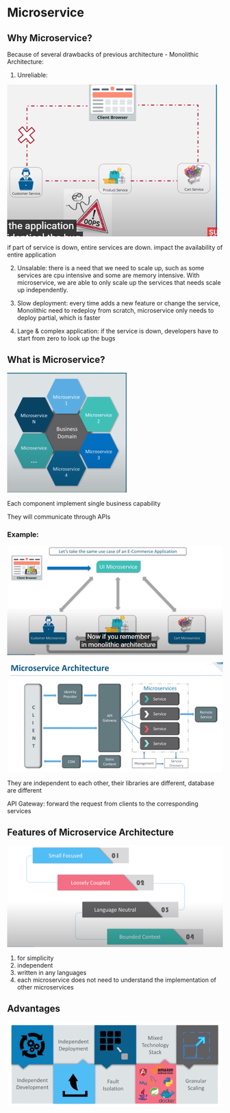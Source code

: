 # Microservice

## Why Microservice?

Because of several drawbacks of previous architecture - Monolithic Architecture:

1. Unreliable: 

![](.gitbook/assets/image%20%284%29.png)

if part of service is down, entire services are down. impact the availability of entire application

2. Unsalable: there is a need that we need to scale up, such as some services are cpu intensive and some are memory intensive. With microservice, we are able to only scale up the services that needs scale up independently. 

3. Slow deployment: every time adds a new feature or change the service, Monolithic need to redeploy from scratch, microservice only needs to deploy partial, which is faster

4. Large & complex application: if the service is down, developers have to start from zero to look up the bugs

## What is Microservice?

![](.gitbook/assets/image%20%287%29.png)

Each component implement single business capability

They will communicate through APIs

### Example:

![](.gitbook/assets/image%20%2815%29.png)



![](.gitbook/assets/image%20%281%29.png)



They are independent to each other, their libraries are different, database are different

API Gateway: forward the request from clients to the corresponding services 

## Features of Microservice Architecture

![](.gitbook/assets/image%20%2812%29.png)



1. for simplicity 
2. independent
3. written in any languages
4. each microservice does not need to understand the implementation of other microservices

## Advantages

![](.gitbook/assets/image%20%2819%29.png)








